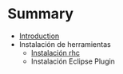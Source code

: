 # Summary

* [Introduction](README.md)
* Instalación de herramientas
   * [Instalación rhc](instalacion_rhc.md)
   * Instalación Eclipse Plugin

